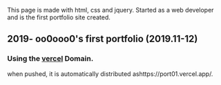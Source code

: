 This page is made with html, css and jquery.
Started as a web developer and is the first portfolio site created.

## 2019- oo0ooo0's first portfolio (2019.11-12)

 

### Using the [vercel](https://vercel.com/) Domain.
 when pushed, it is automatically distributed ashttps://port01.vercel.app/.  
